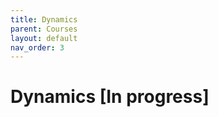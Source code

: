```yaml
---
title: Dynamics
parent: Courses
layout: default
nav_order: 3
---
```

# Dynamics [In progress]
<!-- 
Let us start by introducing the projection of the world to an image plane. Assume that a point in the world $(X, Y, Z)$ has coordinates $(X_{ci}, Y_{ci}, Z_{ci})$ with respect to the coordinate system of a camera $c_i$, related to each other by the following transformation:

$$\begin{pmatrix} X_{ci} \\ Y_{ci} \\ Z_{ci} \end{pmatrix} = R_i \begin{pmatrix} X \\ Y \\ Z \\ 1 \end{pmatrix} + T_i$$

where $R_i$ is a rotation matrix whose columns are the world axes with respect to the camera. The translation vector $T_i$ is starting from the origin of the camera and ending at the origin of the world coordinate system.

The rotation matrix is orthogonal, $R^T R = I\$, with determinant one. We assume that the center of projection is the origin of the coordinate system and that the optical axis is the $Z_{ci}$ axis of the camera. If we assume that the image plane is the plane $Z_{ci} = 1$, then the image coordinates $(x_i, y_i)$ are given by:

$$
x_i = \frac{X_{ci}}{Z_{ci}}, \quad y_i = \frac{Y_{ci}}{Z_{ci}} \tag{32.2}
$$

In practice, what we measure are the pixel coordinates $(u_i, v_i)$ in the image, which are related to the image coordinates $(x_i, y_i)$ with the affine transformation:

$$
u_i = f (\alpha x_i + \beta y_i + c_u), \quad v_i = f(y_i + c_v) \tag{32.3}
$$

where $f$ is the distance of the image plane to the projection center measured in pixels. It is also called the focal length, because they are considered approximately equal. The aspect ratio $\alpha$ is a scaling induced by nonsquare sensor cells or different sampling rates horizontally and vertically. The skew factor $\beta$ accounts for a shearing induced by a nonperfectly frontal image plane. The image center $(c_u, c_v)$ is the point of intersection of the image plane with the optical axis, called the image center. These five parameters are called intrinsic parameters, and the process of recovering them is called intrinsic calibration. Upon recovering them, we can talk about a calibrated system, and we can work with the image coordinates $(x_i, y_i)$ instead of the pixel coordinates $(u_i, v_i)$.

In many vision systems, particularly on mobile robots, wide-angle lenses introduce a radial distortion around the image center, which can be modeled polynomially:

$$
x_{dist} = x_i \left(1 + k_1 r + k_2 r^2 + k_3 r^3 + \dots \right)
$$

$$
y_{dist} = y_i \left(1 + k_1 r + k_2 r^2 + k_3 r^3 + \dots \right)
$$

$$
r^2 = x_i^2 + y_i^2
$$

We temporarily assume that the image center is at $(0,0)$. The image coordinates $(x_i, y_i)$ in equation (32.3) should be replaced with the distorted coordinates $(x_{dist}, y_{dist})$.
 -->
